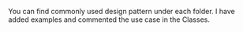 You can find commonly used design pattern under each folder. I have added examples and commented the use case in the Classes.
